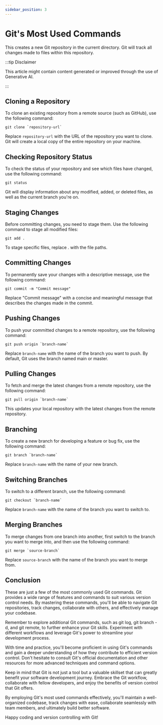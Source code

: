 ```yaml
---
sidebar_position: 3
---
```


# Git's Most Used Commands

This creates a new Git repository in the current directory. Git will track all changes made to files within this repository.

:::tip Disclaimer

This article might contain content generated or improved through the use of Generative AI.

:::


## Cloning a Repository

To clone an existing repository from a remote source (such as GitHub), use the following command:

```shell
git clone `repository-url`
```

Replace `repository-url` with the URL of the repository you want to clone. Git will create a local copy of the entire repository on your machine.

## Checking Repository Status
To check the status of your repository and see which files have changed, use the following command:

```shell
git status
```

Git will display information about any modified, added, or deleted files, as well as the current branch you're on.

## Staging Changes
Before committing changes, you need to stage them. Use the following command to stage all modified files:

```shell
git add .
```

To stage specific files, replace . with the file paths.

## Committing Changes
To permanently save your changes with a descriptive message, use the following command:

```shell
git commit -m "Commit message"
```

Replace "Commit message" with a concise and meaningful message that describes the changes made in the commit.

## Pushing Changes
To push your committed changes to a remote repository, use the following command:

```shell
git push origin `branch-name`
```

Replace `branch-name` with the name of the branch you want to push. By default, Git uses the branch named main or master.

## Pulling Changes
To fetch and merge the latest changes from a remote repository, use the following command:

```shell
git pull origin `branch-name`
```
This updates your local repository with the latest changes from the remote repository.

## Branching
To create a new branch for developing a feature or bug fix, use the following command:

```shell
git branch `branch-name`
```

Replace `branch-name` with the name of your new branch.

## Switching Branches
To switch to a different branch, use the following command:

```shell
git checkout `branch-name`
```

Replace `branch-name` with the name of the branch you want to switch to.

## Merging Branches

To merge changes from one branch into another, first switch to the branch you want to merge into, and then use the following command:

```shell
git merge `source-branch`
```

Replace `source-branch` with the name of the branch you want to merge from.

## Conclusion

These are just a few of the most commonly used Git commands. Git provides a wide range of features and commands to suit various version control needs. By mastering these commands, you'll be able to navigate Git repositories, track changes, collaborate with others, and effectively manage your codebase.

Remember to explore additional Git commands, such as git log, git branch -d, and git remote, to further enhance your Git skills. Experiment with different workflows and leverage Git's power to streamline your development process.

With time and practice, you'll become proficient in using Git's commands and gain a deeper understanding of how they contribute to efficient version control. Don't hesitate to consult Git's official documentation and other resources for more advanced techniques and command options.

Keep in mind that Git is not just a tool but a valuable skillset that can greatly benefit your software development journey. Embrace the Git workflow, collaborate with fellow developers, and enjoy the benefits of version control that Git offers.

By employing Git's most used commands effectively, you'll maintain a well-organized codebase, track changes with ease, collaborate seamlessly with team members, and ultimately build better software.

Happy coding and version controlling with Git!
